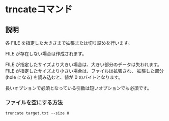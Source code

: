 # trncateコマンド

## 説明

各 FILE を指定した大きさまで拡張または切り詰めを行います。

FILE が存在しない場合は作成されます。

FILE が指定したサイズより大きい場合は、大きい部分のデータは失われます。 FILE が指定したサイズより小さい場合は、ファイルは拡張され、 拡張した部分 (hole になる) を読み込むと、値が 0 のバイトとなります。

長いオプションで必須となっている引数は短いオプションでも必須です。


### ファイルを空にする方法

```
truncate target.txt --size 0
```
